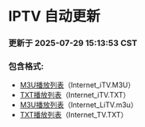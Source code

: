 # IPTV 自动更新

### 更新于 2025-07-29 15:13:53 CST

### 包含格式:
- [M3U播放列表](Internet_iTV.m3u)（Internet_iTV.M3U）
- [TXT播放列表](Internet_iTV.txt)（Internet_iTV.TXT）
- [M3U播放列表](Internet_LiTV.m3u)（Internet_LiTV.m3u）
- [TXT播放列表](Internet_LiTV.txt)（Internet_TV.TXT）
